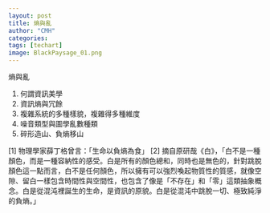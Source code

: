 ```yaml
---
layout: post
title: 熵與亂
author: "CMH"
categories:
tags: [techart]
image: BlackPaysage_01.png
---
```


熵與亂  
1. 何謂資訊美學  
2. 資訊熵與冗餘  
3. 複雜系統的多種樣貌，複雜得多種維度  
4. 噪音類型與圖學亂數種類  
5. 碎形造山、負熵移山  
  

[1] 物理學家薛丁格曾言：「生命以負熵為食」
[2] 摘自原研哉《白》，「白不是一種顏色，而是一種容納性的感受。白是所有的顏色總和，同時也是無色的，針對跳脫顏色這一點而言，白不是任何顏色，所以擁有可以強烈喚起物質性的質感，就像空隙、留白一樣包含時間性與空間性，也包含了像是「不存在」和「零」這類抽象概念。白是從混沌裡誕生的生命，是資訊的原貌。白是從混沌中跳脫一切、極致純淨的負熵。」 
